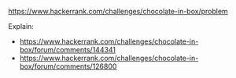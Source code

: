 https://www.hackerrank.com/challenges/chocolate-in-box/problem

Explain:
- https://www.hackerrank.com/challenges/chocolate-in-box/forum/comments/144341
- https://www.hackerrank.com/challenges/chocolate-in-box/forum/comments/126800
